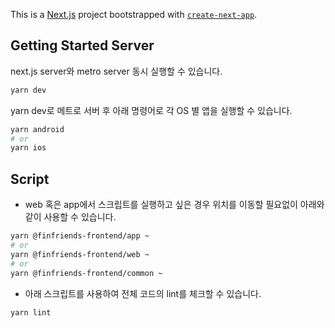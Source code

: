 This is a [Next.js](https://nextjs.org/) project bootstrapped with [`create-next-app`](https://github.com/vercel/next.js/tree/canary/packages/create-next-app).

## Getting Started Server
next.js server와 metro server 동시 실행할 수 있습니다.
```bash
yarn dev
```

yarn dev로 메트로 서버 후 아래 명령어로 각 OS 별 앱을 실행할 수 있습니다.
```bash
yarn android 
# or
yarn ios
```

## Script
- web 혹은 app에서 스크립트를 실행하고 싶은 경우 위치를 이동할 필요없이 아래와 같이 사용할 수 있습니다.
```bash
yarn @finfriends-frontend/app ~ 
# or
yarn @finfriends-frontend/web ~ 
# or
yarn @finfriends-frontend/common ~ 
```
- 아래 스크립트를 사용하여 전체 코드의 lint를 체크할 수 있습니다.
```bash
yarn lint
```
